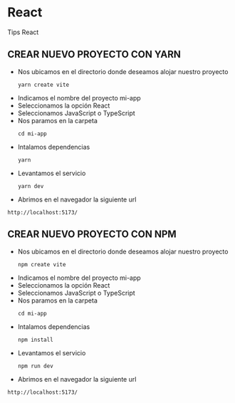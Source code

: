 # React
Tips React
## CREAR NUEVO PROYECTO CON YARN
* Nos ubicamos en el directorio donde deseamos alojar nuestro proyecto
  ```
  yarn create vite
  ```
* Indicamos el nombre del proyecto mi-app
* Seleccionamos la opción React
* Seleccionamos JavaScript o TypeScript
* Nos paramos en la carpeta
  ```
  cd mi-app
  ```
* Intalamos dependencias
  ```
  yarn
  ```
* Levantamos el servicio
  ```
  yarn dev
  ```
* Abrimos en el navegador la siguiente url
```
http://localhost:5173/
```
## CREAR NUEVO PROYECTO CON NPM
* Nos ubicamos en el directorio donde deseamos alojar nuestro proyecto
  ```
  npm create vite
  ```
* Indicamos el nombre del proyecto mi-app
* Seleccionamos la opción React
* Seleccionamos JavaScript o TypeScript
* Nos paramos en la carpeta
  ```
  cd mi-app
  ```
* Intalamos dependencias
  ```
  npm install
  ```
* Levantamos el servicio
  ```
  npm run dev
  ```
* Abrimos en el navegador la siguiente url
```
http://localhost:5173/
```
